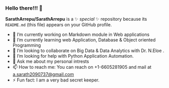 ### Hello there!!! 👋

**SarathArrepu/SarathArrepu** is a ✨ _special_ ✨ repository because its `README.md` (this file) appears on your GitHub profile.

- 🔭 I’m currently working on Markdown module in Web applications
- 🌱 I’m currently learning web Application, Database & Object oriented Programming 
- 👯 I’m looking to collaborate on Big Data & Data Analytics with Dr. N.Eloe .
- 🤔 I’m looking for help with Python Application Automation.
- 💬 Ask me about my personal intrests
- 📫 How to reach me: You can reach on +1-6605281905 and mail at a.sarath2090737@gmail.com
- ⚡ Fun fact: I am a very bad secret keeper.
